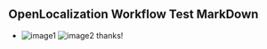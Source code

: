 ## OpenLocalization Workflow Test MarkDown
* ![image1](.\5ff81f3a-88ac-4398-a68f-3b5abeb3ef66.PNG)   ![image2](.\309735ce-c2ea-4489-aa59-ce7ae4dbaae3.png) 
thanks!